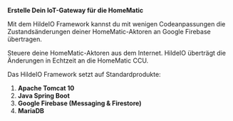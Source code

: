 <p><b>Erstelle Dein IoT-Gateway für die HomeMatic</b></p>
<p>Mit dem HildeIO Framework kannst du mit wenigen Codeanpassungen die Zustandsänderungen deiner HomeMatic-Aktoren an Google Firebase übertragen.</p>
<p>Steuere deine HomeMatic-Aktoren aus dem Internet. HildeIO überträgt die Änderungen in Echtzeit an die HomeMatic CCU.</p>
<p>Das HildeIO Framework setzt auf Standardprodukte:</p>
<ol>
  <li><b>Apache Tomcat 10</b></li>
  <li><b>Java Spring Boot</b></li>
  <li><b>Google Firebase (Messaging & Firestore)</b></li>
  <li><b>MariaDB</b></li>
</ol>
